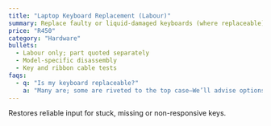 ```yaml
---
title: "Laptop Keyboard Replacement (Labour)"
summary: Replace faulty or liquid-damaged keyboards (where replaceable).
price: "R450"
category: "Hardware"
bullets:
  - Labour only; part quoted separately
  - Model-specific disassembly
  - Key and ribbon cable tests
faqs:
  - q: "Is my keyboard replaceable?"
    a: "Many are; some are riveted to the top case—We’ll advise options per model."
---
```


Restores reliable input for stuck, missing or non-responsive keys.
